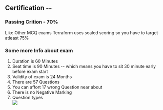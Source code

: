 ## Certification --

### Passing Crition - 70%  

<p> Like Other MCQ exams Terraform uses scaled scoring so you have to target atleast 75%  </p>

### Some more Info about exam 

<ol>
  <li> Duration is 60 Minutes  </li>
  <li> Seat time is 90 Minutes -- which means you have to sit 30 minute early before exam start  </li>
  <li> Validity of exam is 24 Months  </li>
  <li> There are 57 Questions </li>
  <li> You can affort 17 wrong Question near about </li>
  <li> There is no Negative Marking  </li>
  <li> Question types  </li>
  <img src="qtype.png">
  
  
</ol>



